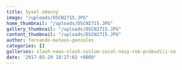```yaml
---
title: Sysel obecný
image: "/uploads/DSCN2715.JPG"
home_thumbnail: "/uploads/DSCN2715.JPG"
gallery_thumbnail: "/uploads/DSCN2715.JPG"
content_thumbnail: "/uploads/DSCN2715.JPG"
author: fernando-mateos-gonzales
categories: []
galleries: slash-news-slash-syslum-zacal-novy-rok-probudili-se
date: '2017-03-29 18:27:02 +0000'
---
```

